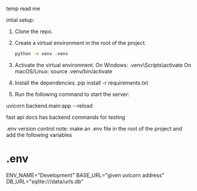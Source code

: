 temp read me

intial setup:

1. Clone the repo.

2. Create a virtual environment in the root of the project.
   ```bash
   python -m venv .venv

3. Activate the virtual environment.
On Windows:
.venv\Scripts\activate
On macOS/Linux:
source .venv/bin/activate

4. Install the dependencies.
pip install -r requirements.txt

   
5. Run the following command to start the server:

uvicorn backend.main:app --reload

fast api docs has backend commands for testing

.env version control note:
make an .env file in the root of the project and add the following variables

# .env

ENV_NAME="Development"
BASE_URL="given uvicorn address"
DB_URL="sqlite:///data/urls.db"